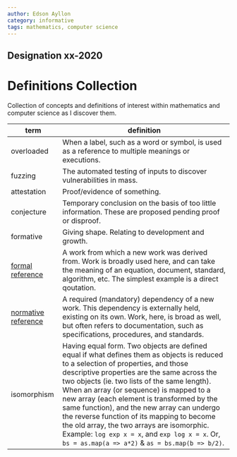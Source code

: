 ```yaml
---
author: Edson Ayllon
category: informative
tags: mathematics, computer science
---
```

## Designation xx-2020
# Definitions Collection
Collection of concepts and definitions of interest within mathematics and computer science as I discover them.

term | definition
--|--
overloaded | When a label, such as a word or symbol, is used as a reference to multiple meanings or executions.
fuzzing | The automated testing of inputs to discover vulnerabilities in mass.
attestation | Proof/evidence of something.
conjecture | Temporary conclusion on the basis of too little information. These are proposed pending proof or disproof. 
formative | Giving shape. Relating to development and growth.
[formal reference](https://quod.lib.umich.edu/j/jep/3336451.0009.205?view=text;rgn=main) | A work from which a new work was derived from. Work is broadly used here, and can take the meaning of an equation, document, standard, algorithm, etc. The simplest example is a direct qoutation.
[normative reference](https://www.iec.ch/standardsdev/resources/draftingpublications/directives/subdivision/normative_references.htm) | A required (mandatory) dependency of a new work. This dependency is externally held, existing on its own. Work, here, is broad as well, but often refers to documentation, such as specifications, procedures, and standards.
isomorphism | Having equal form. Two objects are defined equal if what defines them as objects is reduced to a selection of properties, and those descriptive properties are the same across the two objects (ie. two lists of the same length). When an array (or sequence) is mapped to a new array (each element is transformed by the same function), and the new array can undergo the reverse function of its mapping to become the old array, the two arrays are isomorphic. Example: `log exp x = x`, and `exp log x = x`. Or, `bs = as.map(a => a*2)` & `as = bs.map(b => b/2)`.
